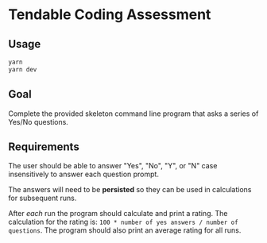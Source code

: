 # Tendable Coding Assessment

## Usage

```sh
yarn
yarn dev
```

## Goal

Complete the provided skeleton command line program that asks a series of Yes/No questions.

## Requirements

The user should be able to answer "Yes", "No", "Y", or "N" case insensitively to answer each question prompt.

The answers will need to be **persisted** so they can be used in calculations for subsequent runs.

After _each_ run the program should calculate and print a rating.
The calculation for the rating is: `100 * number of yes answers / number of questions`.
The program should also print an average rating for all runs.
